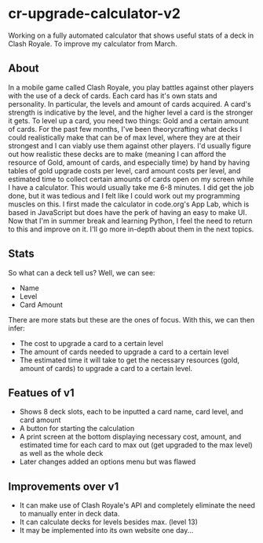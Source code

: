 # cr-upgrade-calculator-v2
Working on a fully automated calculator that shows useful stats of a deck in Clash Royale. To improve my calculator from March. 

## About
In a mobile game called Clash Royale, you play battles against other players with the use of a deck of cards. Each card has it's own stats and personality. In particular, the levels and amount of cards acquired. A card's strength is indicative by the level, and the higher level a card is the stronger it gets. To level up a card, you need two things: Gold and a certain amount of cards. For the past few months, I've been theorycrafting what decks I could realistically make that can be of max level, where they are at their strongest and I can viably use them against other players. I'd usually figure out how realistic these decks are to make (meaning I can afford the resource of Gold, amount of cards, and especially time) by hand by having tables of gold upgrade costs per level, card amount costs per level, and estimated time to collect certain amounts of cards open on my screen while I have a calculator. This would usually take me 6-8 minutes. I did get the job done, but it was tedious and I felt like I could work out my programming muscles on this. I first made the calculator in code.org's App Lab, which is based in JavaScript but does have the perk of having an easy to make UI. Now that I'm in summer break and learning Python, I feel the need to return to this and improve on it. I'll go more in-depth about them in the next topics. 

## Stats
So what can a deck tell us?
Well, we can see:
* Name
* Level
* Card Amount

There are more stats but these are the ones of focus. With this, we can then infer:
* The cost to upgrade a card to a certain level
* The amount of cards needed to upgrade a card to a certain level
* The estimated time it will take to get the necessary resources (gold, amount of cards) to upgrade a card to a certain level.

## Featues of v1
* Shows 8 deck slots, each to be inputted a card name, card level, and card amount
* A button for starting the calculation
* A print screen at the bottom displaying necessary cost, amount, and estimated time for each card to max out (get upgraded to the max level) as well as the whole deck
* Later changes added an options menu but was flawed

## Improvements over v1
* It can make use of Clash Royale's API and completely eliminate the need to manually enter in deck data.
* It can calculate decks for levels besides max. (level 13)
* It may be implemented into its own website one day...
